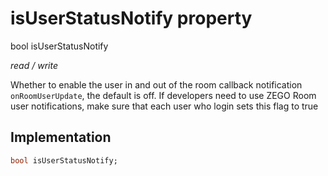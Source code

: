 


# isUserStatusNotify property







bool isUserStatusNotify
  
_<span class="feature">read / write</span>_



<p>Whether to enable the user in and out of the room callback notification <code>onRoomUserUpdate</code>, the default is off. If developers need to use ZEGO Room user notifications, make sure that each user who login sets this flag to true</p>



## Implementation

```dart
bool isUserStatusNotify;
```







